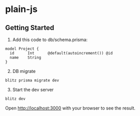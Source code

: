 # plain-js

## Getting Started

1. Add this code to db/schema.prisma:

```
model Project {
  id      Int      @default(autoincrement()) @id
  name    String
}
```

2. DB migrate

```
blitz prisma migrate dev
```

3. Start the dev server

```
blitz dev
```

Open [http://localhost:3000](http://localhost:3000) with your browser to see the result.
